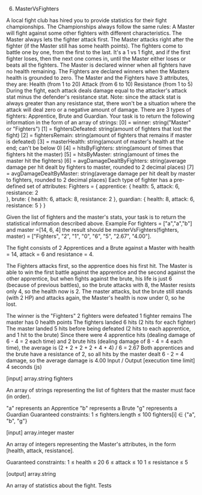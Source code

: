 6. MasterVsFighters

A local fight club has hired you to provide statistics for their fight championships.
The Championships always follow the same rules:
A Master will fight against some other fighters with different characteristics.
The Master always lets the fighter attack first.
The Master attacks right after the fighter (if the Master still has some health points).
The fighters come to battle one by one, from the first to the last.
It's a 1 vs 1 fight, and if the first fighter loses, then the next one comes in, until the Master either loses or beats all the fighters.
The Master is declared winner when all fighters have no health remaining.
The Fighters are declared winners when the Masters health is grounded to zero.
The Master and the Fighters have 3 attributes, they are:
Health (from 1 to 20)
Attack (from 6 to 10)
Resistance (from 1 to 5)
During the fight, each attack deals damage equal to the attacker's attack stat minus the defender's resistance stat. Note: since the attack stat is always greater than any resistance stat, there won't be a situation where the attack will deal zero or a negative amount of damage.
There are 3 types of fighters: Apprentice, Brute and Guardian.
Your task is to return the following information in the form of an array of strings:
[0] = winner: string("Master" or "Fighters")
[1] = fightersDefeated: string(amount of fighters that lost the fight)
[2] = fightersRemain: string(amount of fighters that remains if master is defeated)
[3] = masterHealth: string(amount of master's health at the end; can't be below 0)
[4] = hitsByFighters: string(amount of times that fighters hit the master)
[5] = hitsByMaster: string(amount of times the master hit the fighters)
[6] = avgDamageDealtByFighters: string(average damage per hit dealt by fighters to master, rounded to 2 decimal places)
[7] = avgDamageDealtByMaster: string(average damage per hit dealt by master to fighters, rounded to 2 decimal places)
Each type of fighter has a pre-defined set of attributes:
Fighters = {
    apprentice: {
        health: 5,
        attack: 6,
        resistance: 2                   
    },
    brute: {
        health: 6,
        attack: 8,
        resistance: 2
    },
    guardian: {
        health: 8,
        attack: 6,
        resistance: 5
    }
}

Given the list of fighters and the master's stats, your task is to return the statistical information described above.
Example
For fighters = ["a","a","b"] and master =[14, 6, 4] the result should be masterVsFighters(fighters, master) = ["Fighters", "2", "1", "0", "6", "5", "2.67", "4.00"].

 The fight consists of 2 Apprentices and a Brute against a Master with health = 14, attack = 6 and resistance = 4.

 The Fighters attacks first, so the apprentice does his first hit. The Master is able to win the first battle against the apprentice and the second against the other apprentice, but when fights against the brute, his life is just 6 (because of previous battles), so the brute attacks with 8, the Master resists only 4, so the health now is 2. The master attacks, but the brute still stands (with 2 HP) and attacks again, the Master's health is now under 0, so he lost.


The winner is the "Fighters"
2 fighters were defeated
1 fighter remains
The master has 0 health points
The fighters landed 6 hits (2 hits for each fighter)
The master landed 5 hits before being defeated (2 hits to each apprentice, and 1 hit to the brute)
Since there were 4 apprentice hits (dealing damage of 6 - 4 = 2 each time) and 2 brute hits (dealing damage of 8 - 4 = 4 each time), the average is (2 + 2 + 2 + 2 + 4 + 4) / 6 = 2.67
Both apprentices and the brute have a resistance of 2, so all hits by the master dealt 6 - 2 = 4 damage, so the average damage is 4.00
Input / Output
[execution time limit] 4 seconds (js)


[input] array.string fighters

 An array of strings representing the list of fighters that the master must face (in order).


"a" represents an Apprentice
"b" represents a Brute
"g" represents a Guardian
Guaranteed constraints:
 1 ≤ fighters.length ≤ 100
 fighters[i] ∈ {"a", "b", "g"}


[input] array.integer master

 An array of integers representing the Master's attributes, in the form [health, attack, resistance].

 Guaranteed constraints:
 1 ≤ health ≤ 20
 6 ≤ attack ≤ 10
 1 ≤ resistance ≤ 5


[output] array.string


An array of statistics about the fight.
Tests
